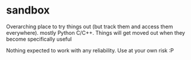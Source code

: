 # sandbox
Overarching place to try things out (but track them and access them everywhere). mostly Python C/C++. Things will get moved out when they become specifically useful

Nothing expected to work with any reliability. Use at your own risk :P
